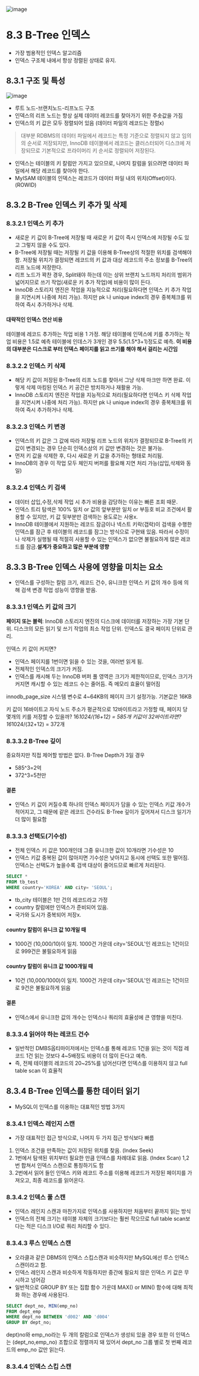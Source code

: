 ![image](https://github.com/LeeHyogon/BookSummary/assets/45483116/0b967b6c-275f-42a0-838b-2889bbe0988b)

# 8.3 B-Tree 인덱스
- 가장 범용적인 인덱스 알고리즘
- 인덱스 구조체 내에서 항상 정렬된 상태로 유지.

## 8.3.1 구조 및 특성
![image](https://github.com/LeeHyogon/BookSummary/assets/45483116/aa99b130-3a5b-46e7-9ec3-c21965797f96)

- 루트 노드-브랜치노드-리프노드 구조
- 인덱스의 리프 노드는 항상 실제 데이터 레코드를 찾아가기 위한 주솟값을 가짐
- 인덱스의 키 값은 모두 정렬되어 있음 (데이터 파일의 레코드는 정렬x)

> 대부분 RDBMS의 데이터 파일에서 레코드는 특정 기준으로 정렬되지 않고 임의의 순서로 저장되지만, InnoDB 테이블에서 레코드는 클러스터되어 디스크에 저장되므로 기본적으로 프라이머리 키 순서로 정렬되어 저장된다.

 - 인덱스는 테이블의 키 칼럼만 가지고 있으므로, 나머지 칼럼을 읽으려면 데이터 파일에서 해당 레코드를 찾아야 한다.
 - MyISAM 테이블의 인덱스는 레코드가 데이터 파일 내의 위치(Offset)이다. (ROWID)

## 8.3.2 B-Tree 인덱스 키 추가 및 삭제

### 8.3.2.1 인덱스 키 추가
- 새로운 키 값이 B-Tree에 저장될 때 새로운 키 값이 즉시 인덱스에 저장될 수도 있고 그렇지 않을 수도 있다.
- B-Tree에 저장될 때는 저장될 키 값을 이용해 B-Tree상의 적절한 위치를 검색해야 함. 저장될 위치가 결정되면 레코드의 키 값과 대상 레코드의 주소 정보를 B-Tree의 리프 노드에 저장한다.
- 리프 노드가 꽉찬 경우, Split돼야 하는데 이는 상위 브랜치 노드까지 처리의 범위가 넓어지므로 쓰기 작업(새로운 키 추가 작업)에 비용이 많이 든다.
- InnoDB 스토리지 엔진은 작업을 지능적으로 처리(필요하다면 인덱스 키 추가 작업을 지연시켜 나중에 처리 가능). 하지만 pk 나 unique index의 경우 중복체크를 위하여 즉시 추가하거나 삭제.

#### 대략적인 인덱스 연산 비용
테이블에 레코드 추가하는 작업 비용 1 가정.
해당 테이블에 인덱스에 키를 추가하는 작업 비용은 1.5로 예측
테이블에 인데스가 3개인 경우 5.5(1.5*3+1)정도로 예측. 
**이 비용의 대부분은 디스크로 부터 인덱스 페이지를 읽고 쓰기를 해야 해서 걸리는 시간임** 

### 8.3.2.2 인덱스 키 삭제
- 해당 키 값이 저장된 B-Tree의 리프 노드를 찾아서 그냥 삭제 마크만 하면 완료. 이렇게 삭제 마킹된 인덱스 키 공간은 방치하거나 재활용 가능.
- InnoDB 스토리지 엔진은 작업을 지능적으로 처리(필요하다면 인덱스 키 삭제 작업을 지연시켜 나중에 처리 가능). 하지만 pk 나 unique index의 경우 중복체크를 위하여 즉시 추가하거나 삭제.

### 8.3.2.3 인덱스 키 변경
- 인덱스의 키 값은 그 값에 따라 저장될 리프 노드의 위치가 결정되므로 B-Tree의 키 값이 변경되는 경우 단순히 인덱스상의 키 값만 변경하는 것은 불가능.
- 먼저 키 값을 삭제한 후, 다시 새로운 키 값을 추가하는 형태로 처리됨.
- InnoDB의 경우 이 작업 모두 체인지 버퍼를 활요해 지연 처리 가능(삽입,삭제와 동일)

### 8.3.2.4 인덱스 키 검색
- 데이터 삽입,수정,삭제 작업 시 추가 비용을 감당하는 이유는 빠른 조회 때문.
- 인덱스 트리 탐색은 100% 일치 or 값의 앞부분만 일치 or 부등호 비교 조건에서 활용할 수 있지만, 키 값 뒷부분만 검색하는 용도로는 사용x.
- InnoDB 테이블에서 지원하는 레코드 잠금이나 넥스트 키락(갭락)이 검색을 수행한 인덱스를 잠근 후 테이블의 레코드를 잠그는 방식으로 구현돼 있음. 따라서 수정이나 삭제가 실행될 때 적절히 사용할 수 있는 인덱스가 없으면 불필요하게 많은 레코드를 잠금.**설계가 중요하고 많은 부분에 영향**

 ## 8.3.3 B-Tree 인덱스 사용에 영향을 미치는 요소
 - 인덱스를 구성하는 칼럼 크기, 레코드 건수, 유니크한 인덱스 키 값의 개수 등에 의해 검색 변경 작업 성능이 영향을 받음.

### 8.3.3.1 인덱스 키 값의 크기
**페이지 또는 블럭**: InnoDB 스토리지 엔진의 디스크에 데이터를 저장하는 가장 기본 단위. 디스크의 모든 읽기 및 쓰기 작업의 최소 작업 단위. 인덱스도 결국 페이지 단위로 관리.

인덱스 키 값이 커지면?
- 인덱스 페이지를 1번이면 읽을 수 있는 것을, 여러번 읽게 됨.
- 전체적인 인덱스의 크기가 커짐.
- 인덱스를 캐시해 두는 InnoDB 버퍼 풀 영역은 크기가 제한적이므로, 인덱스 크기가 커지면 캐시할 수 있는 레코드 수는 줄어듬. 즉 메모리 효율이 떨어짐

innodb_page_size 시스템 변수로 4~64KB의 페이지 크기 설정가능. 기본값은 16KB

키 값이 16바이트고 자식 노드 주소가 평균적으로 12바이트라고 가정할 때, 페이지 당 몇개의 키를 저장할 수 있을까?
16*1024/(16+12) = 585개 
키값이 32바이트라면?
16*1024/(32+12) = 372개
### 8.3.3.2 B-Tree 깊이
중요하지만 직접 제어할 방법은 없다. 
B-Tree Depth가 3일 경우
- 585^3=2억
- 372^3=5천만

#### 결론
- 인덱스 키 값이 커질수록 하나의 인덱스 페이지가 담을 수 있는 인덱스 키값 개수가 적어지고, 그 때문에 같은 레코드 건수라도 B-Tree 깊이가 깊어져서 디스크 일기가 더 많이 필요함


### 8.3.3.3 선택도(기수성)
- 전체 인덱스 키 값은 100개인데 그중 유니크한 값이 10개라면 기수성은 10
- 인덱스 키값 중복된 값이 많아지면 기수성은 낮아지고 동시에 선택도 또한 떨어짐. 인덱스는 선택도가 높을수록 검색 대상이 줄어드므로 빠르게 처리된다.

``` sql
SELECT *
FROM tb_test
WHERE country='KOREA' AND city= 'SEOUL';
```
- tb_city 테이블은 1만 건의 레코드라고 가정
- country 칼럼에만 인덱스가 준비되어 있음.
- 국가와 도시가 중복되어 저장x.

#### country 칼럼이 유니크 값 10개일 때
- 1000건 (10,000/10)이 일치. 1000건 가운데 city='SEOUL'인 레코드는 1건이므로 999건은 불필요하게 읽음


#### country 칼럼이 유니크 값 1000개일 때
- 10건 (10,000/1000)이 일치. 1000건 가운데 city='SEOUL'인 레코드는 1건이므로 9건은 불필요하게 읽음

#### 결론
- 인덱스에서 유니크한 값의 개수는 인덱스나 쿼리의 효율성에 큰 영향을 미친다.

### 8.3.3.4 읽어야 하는 레코드 건수

- 일반적인 DMBS옵티마이저에서는 인덱스를 통해 레코드 1건을 읽는 것이 직접 레코드 1건 읽는 것보다 4~5배정도 비용이 더 많이 든다고 예측.
- 즉, 전체 테이블의 레코드의 20~25%를 넘어선다면 인덱스를 이용하지 않고 full table scan 이 효율적

## 8.3.4 B-Tree 인덱스를 통한 데이터 읽기
- MySQL이 인덱스를 이용하는 대표적인 방법 3가지
### 8.3.4.1 인덱스 레인지 스캔
- 가장 대표적인 접근 방식으로, 나머지 두 가지 접근 방식보다 빠름

1. 인덱스 조건을 만족하는 값이 저장된 위치를 찾음. (Index Seek)
2. 1번에서 탐색된 위치부터 필요한 만큼 인덱스를 차례대로 읽음. (Index Scan) 1,2번 합쳐서 인덱스 스캔으로 통칭하기도 함
3. 2번에서 읽어 들인 인덱스 키와 레코드 주소를 이용해 레코드가 저장된 페이지를 가져오고, 최종 레코드를 읽어온다.

### 8.3.4.2 인덱스 풀 스캔
- 인덱스 레인지 스캔과 마찬가지로 인덱스를 사용하지만 처음부터 끝까지 읽는 방식
- 인덱스의 전체 크기는 테이블 자체의 크기보다는 훨씬 작으므로 full table scan보다는 적은 디스크 I/O로 쿼리 처리할 수 있다.

### 8.3.4.3 루스 인덱스 스캔
- 오라클과 같은 DBMS의 인덱스 스킵스캔과 비슷하지만 MySQL에선 루스 인덱스 스캔이라고 함.
- 인덱스 레인지 스캔과 비슷하게 작동하지만 중간에 필요치 않은 인덱스 키 값은 무시하고 넘어감
- 일반적으로 GROUP BY 또는 집합 함수 가운데 MAX() or MIN() 함수에 대해 최적화 하는 경우에 사용된다.
``` sql
SELECT dept_no, MIN(emp_no)
FROM dept_emp
WHERE dept_no BETWEEN 'd002' AND 'd004'
GROUP BY dept_no;
```
dept)no와 emp_no라는 두 개의 칼럼으로 인덱스가 생성되 있을 경우 또한 이 인덱스는 (dept_no,emp_no) 조합으로 정렬까지 돼 있어서 dept_no 그룹 별로 첫 번째 레코드의 emp_no 값만 읽는다.

### 8.3.4.4 인덱스 스킵 스캔




















 
